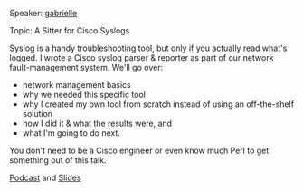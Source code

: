 Speaker:  [gabrielle](/gabrielle)

Topic:  A Sitter for Cisco Syslogs

Syslog is a handy troubleshooting tool, but only if you actually read
what's logged.  I wrote a Cisco syslog parser & reporter as part of
our network fault-management system. We'll go over:

* network management basics
* why we needed this specific tool
* why I created my own tool from scratch instead of using an off-the-shelf solution
* how I did it & what the results were, and
* what I'm going to do next.

You don't need to be a Cisco engineer or even know much Perl to get
something out of this talk.

[Podcast](http://pdxpm.podasp.com/archive.html?pname=meetings.xml) and [Slides](http://www.baconandtech.com/2008/11/14/cisco-syslog-parser-slides/)
